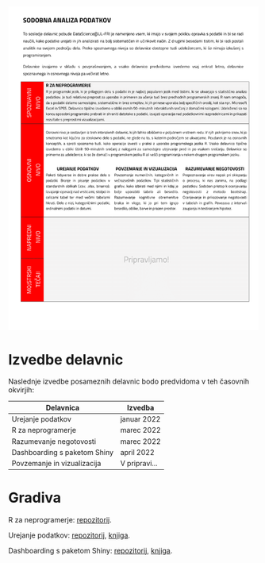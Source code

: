 ![alt text](sodobna-analiza-podatkov.png)

# Izvedbe delavnic
Naslednje izvedbe posameznih delavnic bodo predvidoma v teh časovnih okvirjih:

| Delavnica                    | Izvedba      |
| ---------------------------- | ------------ |
| Urejanje podatkov            | januar 2022  |
| R za neprogramerje           | marec 2022   |
| Razumevanje negotovosti      | marec 2022   |
| Dashboarding s paketom Shiny | april 2022   |
| Povzemanje in vizualizacija  | V pripravi...|


# Gradiva

R za neprogramerje: [repozitorij](https://github.com/bstatcomp/R-za-neprogramerje).

Urejanje podatkov: [repozitorij](https://github.com/bstatcomp/urejanje-podatkov), [knjiga](https://bstatcomp.github.io/urejanje-podatkov).

Dashboarding s paketom Shiny: [repozitorij](https://github.com/bstatcomp/dashboarding-s-paketom-Shiny), [knjiga](https://bstatcomp.github.io/dashboarding-s-paketom-Shiny/).
